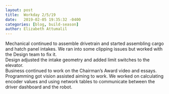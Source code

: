```yaml
---
layout: post
title:  Workday 2/5/19
date:   2019-02-05 19:35:32 -0400
categories: [blog, build-season]
author: Elizabeth Attumalil
---
```

Mechanical continued to assemble drivetrain and started assembling cargo and hatch panel intakes. We ran into some clipping issues but worked with the Design team to fix it.  
Design adjusted the intake geometry and added limit switches to the elevator.  
Business continued to work on the Chairman’s Award video and essays.  
Programming got vision assisted aiming to work. We worked on calculating encoder values and using network tables to communicate between the driver dashboard and the robot.

